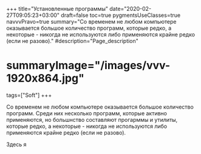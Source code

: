 +++
title="Установленные программы"
date="2020-02-27T09:05:23+03:00"
draft=false
toc=true
pygmentsUseClasses=true
navvvPravo=true
summary="Со временем не любом компьютере оказывается большое количество программ, которые редко, а некоторые - никогда не используются либо применяются крайне редко (если не разово)."
#description="Page_description"
# summaryImage="/images/vvv-1920x864.jpg"
tags=["Soft"]
+++

Со временем не любом компьютере оказывается большое количество программ. Среди них несколько программ, которые активно применяются, но большнство составляют прогарммы и утилиты, которые редко, а некоторые - никогда не используются либо применяются крайне редко (если не разово).

Здесь я
